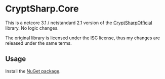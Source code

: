 # CryptSharp.Core

This is a netcore 3.1 / netstandard 2.1 version of the [CryptSharpOfficial](https://www.zer7.com/software/cryptsharp) library. No logic changes.

The original library is licensed under the ISC license, thus my changes are released under the same terms.

## Usage
Install the [NuGet package](https://www.nuget.org/packages/CryptSharp.Core/).
